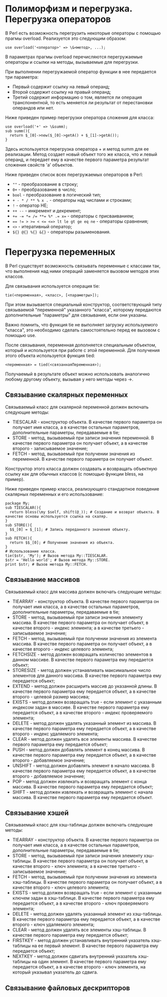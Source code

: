 Полиморфизм и перегрузка.
Перегрузка операторов
=====================

В Perl есть возможность перегрузить некоторые операторы с помощью прагмы overload. Реализуется это следующим образом:

    use overload('<оператор>' => \&<метод>, ...);

В параметрах прагмы overload перечисляются перегружаемые операторы и ссылки на методы, вызываемые для перегрузки.

При выполнении перегружаемой оператор функции в нее передается три параметра:

* Первый содержит ссылку на левый операнд;
* Второй содержит ссылку на правый операнд;
* Третий содержит информацию о том, является ли операция транспонентной, то есть меняется ли результат от перестановки операндов или нет.

Ниже приведен пример перегрузки оператора сложения для класса:

    use overload('+' => \&summ);
    sub summ(){
      return $_[0]->new($_[0]->getA() + $_[1]->getA());
    }

Здесь используется перегрузка оператора + и метод summ для ее реализации. Метод создает новый объект того же класса, что и левый операнд, и передает ему в качестве первого параметра результат сложения свойств 'a' объектов.

Ниже приведен список всех перегружаемых операторов в Perl:

* `""` - преобразование в строку;
* `0+` - преобразование в число;
* `bool` - преобразование в логический тип;
* `+ - * / ** % x .` - операторы над числами и строками;
* `!` - оператор НЕ;
* `++ --` - инкремент и декремент;
* `+= -= *= /= **= %* .= x=` - операторы с присваиванием;
* `== != > >= < <= <=> lt le gt ge eq ne` - операторы сравнения;
* `<>` - итеративный оператор;
* `${} @{} %{} &{}` - операторы разыменования.

Перегрузка переменных
=====================

В Perl существует возможность связывать переменные с классами так, что выполнения над ними операций заменяется вызовом методов этих классов.

Для связывания используется операция tie:

    tie(<переменная>, <класс>, [<параметры>]);

При этом вызывается специальный конструктор, соответствующий типу связываемой "переменной" указанного "класса", которому передаются дополнительные "параметры" для связывания, если они указаны.

Важно помнить, что функция tie не выполняет загрузку используемого "класса", это необходимо сделать самостоятельно перед ее вызовом с помощью use.

После связывания, переменная дополняется специальным объектом, который и используется при работе с этой переменной. Для получения этого объекта используется функция tied:

    <переменная> = tied(<связаннаяПеременная>);

Получаемый в результате объект можно использовать аналогично любому другому объекту, вызывая у него методы через ->.

Связывание скалярных переменных
-------------------------------

Связываемый класс для скалярной переменной должен включать следующие методы:

* TIESCALAR - конструктор объекта. В качестве первого параметра он получает имя класса, а в качестве остальных параметров, дополнительные параметры, передаваемые в tie;
* STORE - метод, вызываемый при записи значения переменной. В качестве первого параметра он получает объект, а в качестве второго - записываемое значение;
* FETCH - метод, вызываемый при получении значения из переменной. В качестве первого параметра он получает объект.

Конструктор этого класса должен создавать и возвращать объектную ссылку как для обычных классов (с помощью функции bless, на пример).

Ниже приведен пример класса, реализующего стандартное поведение скалярных переменных и его использование:

    package My;
    sub TIESCALAR(){
      return bless(\my $self, shift(@_)); # Создание и возврат объекта. В качестве основы используется ссылка на скаляр.
    }
    sub STORE(){
      $$_[0] = $_[1]; # Запись переданного значения объекту.
    }
    sub FETCH(){
      return $$_[0]; # Получение значения из объекта.
    }
    # Использование класса.
    tie($str, 'My'); # Вызов метода My::TIESCALAR.
    $str = 'Hello world'; # Вызов метода My::STORE.
    print $str; # Вызов метода My::FETCH.

Связывание массивов
-------------------

Связываемый класс для массива должен включать следующие методы:

* TIEARRAY - конструктор объекта. В качестве первого параметра он получает имя класса, а в качестве остальных параметров, дополнительные параметры, передаваемые в tie;
* STORE - метод, вызываемый при записи значения элементу массива. В качестве первого параметра он получает объект, в качестве второго - индекс элемента; а в качестве третьего - записываемое значение;
* FETCH - метод, вызываемый при получении значения из элемента массива. В качестве первого параметра он получает объект, а в качестве второго - индекс целевого элемента;
* FETCHSIZE - метод должен возвращать количество элементов в данном массиве. В качестве первого параметра ему передается объект;
* STORESIZE - метод должен устанавливать максимальное число элементов для данного массива. В качестве первого параметра ему передается объект;
* EXTEND - метод должен расширить массив до указанной длины. В качестве первого параметра ему передается объект, а в качестве второго - целевой размер массива;
* EXISTS - метод должен возвращать true - если элемент с указанным индексом задан в массиве. В качестве первого параметра ему передается объект, а в качестве второго - индекс проверяемого элемента;
* DELETE - метод должен удалять указанный элемент из массива. В качестве первого параметра ему передается объект, а в качестве второго - индекс удаляемого элемента;
* CLEAR - метод должен удалять все элементы массива. В качестве первого параметра ему передается объект;
* PUSH - метод должен добавлять элемент в конец массива. В качестве первого параметра ему передается объект, а в качестве второго - добавляемое значение;
* UNSHIFT - метод должен добавлять элемент в начало массива. В качестве первого параметра ему передается объект, а в качестве второго - добавляемое значение;
* POP - метод должен извлекать и возвращать элемент с конца массива. В качестве первого параметра ему передается объект;
* SHIFT - метод должен извлекать и возвращать элемент с начала массива. В качестве первого параметра ему передается объект.

Связывание хэшей
----------------

Связываемый класс для хэш-таблицы должен включать следующие методы:

* TIEARRAY - конструктор объекта. В качестве первого параметра он получает имя класса, а в качестве остальных параметров, дополнительные параметры, передаваемые в tie;
* STORE - метод, вызываемый при записи значения элементу хэш-таблицы. В качестве первого параметра он получает объект, в качестве второго - ключ элемента; а в качестве третьего - записываемое значение;
* FETCH - метод, вызываемый при получении значения из элемента хэш-таблицы. В качестве первого параметра он получает объект, а в качестве второго - ключ целевого элемента;
* EXISTS - метод должен возвращать true - если элемент с указанным ключем задан в хэш-таблице. В качестве первого параметра ему передается объект, а в качестве второго - ключ проверяемого элемента;
* DELETE - метод должен удалять указанный элемент из хэш-таблицы. В качестве первого параметра ему передается объект, а в качестве второго - ключ удаляемого элемента;
* CLEAR - метод должен удалять все элементы хэш-таблицы. В качестве первого параметра ему передается объект;
* FIRSTKEY - метод должен устанавливать внутренний указатель хэш-таблицы на ее первый элемент. В качестве первого параметра ему передается объект;
* NEXTKEY - метод должен сдвигать внутренний указатель хэш-таблицы на один элемент. В качестве первого параметра ему передается объект, а в качестве второго - ключ элемента, на который указывал указатель до сдвига.

Связывание файловых дескрипторов
--------------------------------


